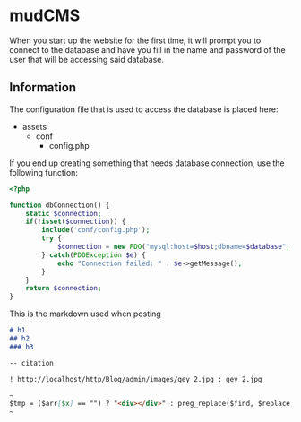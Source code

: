 # mudCMS

When you start up the website for the first time, it will prompt you to connect to the database and have you fill in the name and password of the user that will be accessing said database.


## Information 

The configuration file that is used to access the database is placed here:

- assets
    - conf
        - config.php
        
If you end up creating something that needs database connection, use the following function:
```php
<?php

function dbConnection() { 
    static $connection;
    if(!isset($connection)) {
        include('conf/config.php');
        try {
            $connection = new PDO("mysql:host=$host;dbname=$database", $username, $pass);
        } catch(PDOException $e) {
            echo "Connection failed: " . $e->getMessage();
        }
    }
    return $connection;
}
```
This is the markdown used when posting

```Markdown
# h1
## h2
### h3

-- citation

! http://localhost/http/Blog/admin/images/gey_2.jpg : gey_2.jpg

~
$tmp = ($arr[$x] == "") ? "<div></div>" : preg_replace($find, $replace, $arr[$x]);
~
```